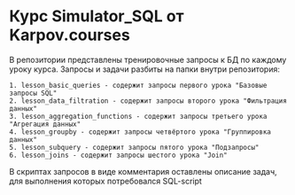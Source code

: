 # Курс Simulator_SQL от Karpov.courses
В репозитории представлены тренировочные запросы к БД по каждому уроку курса. Запросы и задачи разбиты на папки внутри репозитория:

    1. lesson_basic_queries - содержит запросы первого урока "Базовые запросы SQL"
    2. lesson_data_filtration - содержит запросы второго урока "Фильтрация данных"
    3. lesson_aggregation_functions - содержит запросы третьего урока "Агрегация данных"
    4. lesson_groupby - содержит запросы четвёртого урока "Группировка данных"
    5. lesson_subquery - содержит запросы пятого урока "Подзапросы"
    6. lesson_joins - содержит запросы шестого урока "Join"

В скриптах запросов в виде комментария оставлены описание задач, для выполнения которых потребовался SQL-script